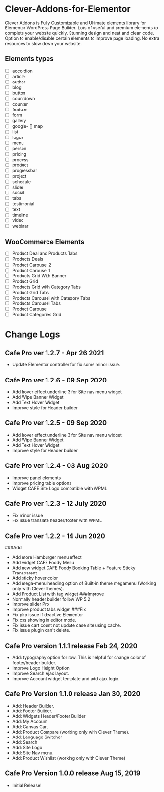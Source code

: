 # Clever-Addons-for-Elementor

Clever Addons is Fully Customizable and Ultimate elements library for Elementor WordPress Page Builder. Lots of useful and premium elements to complete your website quickly. Stunning design and neat and clean code. Option to enable/disable certain elements to improve page loading. No extra resources to slow down your website.


## Elements types
- [ ] accordion
- [ ] article
- [ ] author
- [ ] blog
- [ ] button
- [ ] countdown
- [ ] counter
- [ ] feature
- [ ] form
- [ ] gallery
- [ ] google- [] map
- [ ] list
- [ ] logos
- [ ] menu
- [ ] person
- [ ] pricing
- [ ] process
- [ ] product
- [ ] progressbar
- [ ] project
- [ ] schedule
- [ ] slider
- [ ] social
- [ ] tabs
- [ ] testimonial
- [ ] text
- [ ] timeline
- [ ] video
- [ ] webinar

## WooCommerce Elements

- [ ] Product Deal and Products Tabs 
- [ ] Products Deals 
- [ ] Product Carousel 2 
- [ ] Product Carousel 1 
- [ ] Products Grid With Banner 
- [ ] Product Grid 
- [ ] Products Grid with Category Tabs 
- [ ] Product Grid Tabs 
- [ ] Products Carousel with Category Tabs 
- [ ] Products Carousel Tabs 
- [ ] Product Carousel 
- [ ] Product Categories Grid 

# Change Logs
## Cafe Pro ver 1.2.7 - Apr 26 2021
- Update Elementor controller for fix some minor issue.

## Cafe Pro ver 1.2.6 - 09 Sep 2020
- Add hover effect underline 3 for Site nav menu widget
- Add Wipe Banner Widget
- Add Text Hover Widget
- Improve style for Header builder

## Cafe Pro ver 1.2.5 - 09 Sep 2020
- Add hover effect underline 3 for Site nav menu widget
- Add Wipe Banner Widget
- Add Text Hover Widget
- Improve style for Header builder

## Cafe Pro ver 1.2.4 - 03 Aug 2020
- Improve panel elements
- Improve pricing table options
- Widget CAFE Site Logo compatible with WPML

## Cafe Pro ver 1.2.3 - 12 July 2020
- Fix minor issue
- Fix issue translate header/footer with WPML

## Cafe Pro ver 1.2.2 - 14 Jun 2020
###Add
- Add more Hamburger menu effect
- Add widget CAFE Foody Menu
- Add new widget CAFE Foody Booking Table + Feature Sticky Transparent
- Add sticky hover color
- Add mega-menu heading option of Built-in theme megamenu (Working only with Clever themes).
- Add Product List with tag widget
###Improve
- Normally header builder follow WP 5.2
- Improve slider Pro
- Improve product tabs widget
###Fix
- Fix php issue if deactive Elementor
- Fix css showing in editor mode.
- Fix issue cart count not update case site using cache.
- Fix issue plugin can't delete.


## Cafe Pro version 1.1.1 release Feb 24, 2020

- Add: typography option for row. This is helpful for change color of footer/header builder.
- Improve Logo Height Option
- Improve Search Ajax layout.
- Improve Account widget template and add ajax login.

## Cafe Pro Version 1.1.0 release Jan 30, 2020

- Add: Header Builder.
- Add: Footer Builder.
- Add: Widgets Header/Footer Builder
- Add: My Account
- Add: Canvas Cart
- Add: Product Compare (working only with Clever Theme).
- Add: Language Switcher
- Add: Search
- Add: Site Logo
- Add: Site Nav menu.
- Add: Product Wishlist (working only with Clever Theme)

## Cafe Pro Version 1.0.0 release Aug 15, 2019

- Initial Release!
